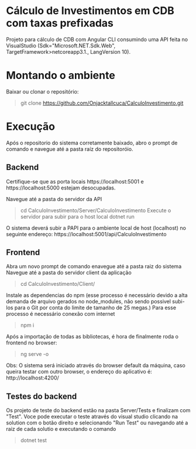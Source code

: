 # Cálculo de Investimentos em CDB com taxas prefixadas

Projeto para cálculo de CDB com Angular CLI consumindo uma API feita no VisualStudio (Sdk="Microsoft.NET.Sdk.Web", TargetFramework>netcoreapp3.1., LangVersion 10).

Montando o ambiente
=======
Baixar ou clonar o repositório:
>git clone https://github.com/Onjacktallcuca/CalculoInvestimento.git 

Execução
=======
Após o repositorio do sistema corretamente baixado, abro o prompt de comando e navegue até a pasta raíz do repositoróio.

Backend
-----------
Certifique-se que as porta locais https://localhost:5001 e https://localhost:5000 estejam desocupadas.

Navegue até a pasta do servidor da API
>cd CalculoInvestimento/Server/CalculoInvestimento
Execute o servidor para subir para o host local
>dotnet run

O sistema deverá subir a PAPI para o ambiente local de host (localhost) no seguinte endereço: https://localhost:5001/api/CalculoInvestimento


Frontend
-----------
Abra um novo prompt de comando enavegue até a pasta raiz do sistema
Navegue até a pasta do servidor client da aplicação
>cd CalculoInvestimento/Client/ 

Instale as dependencias do npm (esse processo é necessário devido a alta demanda de arquivo gerados no node_modules, não sendo possivel subi-los para o Git por conta do limite de tamanho de 25 megas.) Para esse processo é necessário conexão com internet
>npm i

Após a importação de todas as bibliotecas, é hora de finalmente roda o frontend no browser:
>ng serve -o

Obs: O sistema será iniciado através do browser default da máquina, caso queira testar com outro browser, o endereço do aplicativo é: http://localhost:4200/


Testes do backend
-----------
Os projeto de teste do backend estão na pasta Server/Tests e finalizam com "Test". 
Voce pode executar o teste através do visual studio clicando na solution com o botão direito e selecionando "Run Test" ou navegando até a raiz de cada solutio e executando o comando 
>dotnet test 



